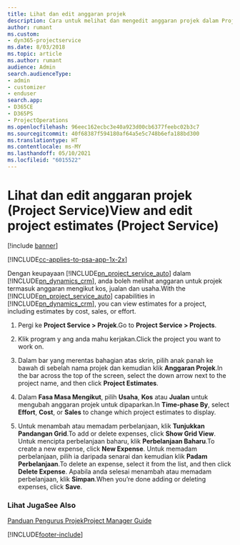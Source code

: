```yaml
---
title: Lihat dan edit anggaran projek
description: Cara untuk melihat dan mengedit anggaran projek dalam Project Service
author: rumant
ms.custom:
- dyn365-projectservice
ms.date: 8/03/2018
ms.topic: article
ms.author: rumant
audience: Admin
search.audienceType:
- admin
- customizer
- enduser
search.app:
- D365CE
- D365PS
- ProjectOperations
ms.openlocfilehash: 96eec162ecbc3e40a923d00cb6377feebc02b3c7
ms.sourcegitcommit: 40f68387f594180af64a5e5c748b6efa188bd300
ms.translationtype: HT
ms.contentlocale: ms-MY
ms.lasthandoff: 05/10/2021
ms.locfileid: "6015522"
---
```

# <a name="view-and-edit-project-estimates-project-service"></a><span data-ttu-id="4c0d2-103">Lihat dan edit anggaran projek (Project Service)</span><span class="sxs-lookup"><span data-stu-id="4c0d2-103">View and edit project estimates (Project Service)</span></span>

[!include [banner](../includes/psa-now-project-operations.md)]

[!INCLUDE[cc-applies-to-psa-app-1x-2x](../includes/cc-applies-to-psa-app-1x-2x.md)]

<span data-ttu-id="4c0d2-104">Dengan keupayaan [!INCLUDE[pn_project_service_auto](../includes/pn-project-service-auto.md)] dalam [!INCLUDE[pn_dynamics_crm](../includes/pn-dynamics-crm.md)], anda boleh melihat anggaran untuk projek termasuk anggaran mengikut kos, jualan dan usaha.</span><span class="sxs-lookup"><span data-stu-id="4c0d2-104">With the [!INCLUDE[pn_project_service_auto](../includes/pn-project-service-auto.md)] capabilities in [!INCLUDE[pn_dynamics_crm](../includes/pn-dynamics-crm.md)], you can view estimates for a project, including estimates by cost, sales, or effort.</span></span>  
  
1.  <span data-ttu-id="4c0d2-105">Pergi ke **Project Service > Projek**.</span><span class="sxs-lookup"><span data-stu-id="4c0d2-105">Go to **Project Service > Projects**.</span></span>  
  
2.  <span data-ttu-id="4c0d2-106">Klik program y ang anda mahu kerjakan.</span><span class="sxs-lookup"><span data-stu-id="4c0d2-106">Click the project you want to work on.</span></span>  
  
3.  <span data-ttu-id="4c0d2-107">Dalam bar yang merentas bahagian atas skrin, pilih anak panah ke bawah di sebelah nama projek dan kemudian klik **Anggaran Projek**.</span><span class="sxs-lookup"><span data-stu-id="4c0d2-107">In the bar across the top of the screen, select the down arrow next to the project name, and then click **Project Estimates**.</span></span>  
  
4.  <span data-ttu-id="4c0d2-108">Dalam **Fasa Masa Mengikut**, pilih **Usaha**, **Kos** atau **Jualan** untuk mengubah anggaran projek untuk dipaparkan.</span><span class="sxs-lookup"><span data-stu-id="4c0d2-108">In **Time-phase By**, select **Effort**, **Cost**, or **Sales** to change which project estimates to display.</span></span>  
  
5.  <span data-ttu-id="4c0d2-109">Untuk menambah atau memadam perbelanjaan, klik **Tunjukkan Pandangan Grid**.</span><span class="sxs-lookup"><span data-stu-id="4c0d2-109">To add or delete expenses, click **Show Grid View**.</span></span> <span data-ttu-id="4c0d2-110">Untuk mencipta perbelanjaan baharu, klik **Perbelanjaan Baharu**.</span><span class="sxs-lookup"><span data-stu-id="4c0d2-110">To create a new expense, click **New Expense**.</span></span> <span data-ttu-id="4c0d2-111">Untuk memadam perbelanjaan, pilih ia daripada senarai dan kemudian klik **Padam Perbelanjaan**.</span><span class="sxs-lookup"><span data-stu-id="4c0d2-111">To delete an expense, select it from the list, and then click **Delete Expense**.</span></span> <span data-ttu-id="4c0d2-112">Apabila anda selesai menambah atau memadam perbelanjaan, klik **Simpan**.</span><span class="sxs-lookup"><span data-stu-id="4c0d2-112">When you’re done adding or deleting expenses, click **Save**.</span></span>  
  
### <a name="see-also"></a><span data-ttu-id="4c0d2-113">Lihat Juga</span><span class="sxs-lookup"><span data-stu-id="4c0d2-113">See Also</span></span>  
 [<span data-ttu-id="4c0d2-114">Panduan Pengurus Projek</span><span class="sxs-lookup"><span data-stu-id="4c0d2-114">Project Manager Guide</span></span>](../psa/project-manager-guide.md)


[!INCLUDE[footer-include](../includes/footer-banner.md)]